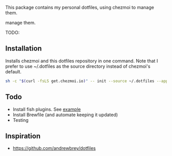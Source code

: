 This package contains my personal dotfiles, using chezmoi to manage them.

manage them.

TODO:

## Installation

Installs chezmoi and this dotfiles repository in one command. Note that I prefer to use ~/.dotfiles as the source
directory instead of chezmoi's default.

```sh
sh -c "$(curl -fsLS get.chezmoi.io)" -- init --source ~/.dotfiles --apply ungood
```

## Todo

* Install fish plugins. See [example](https://github.com/stevewm/dotfiles/blob/main/run_onchange_install-packages.sh.tmpl)
* Install Brewfile (and automate keeping it updated)
* Testing

## Inspiration

* <https://github.com/andrewbrey/dotfiles>
